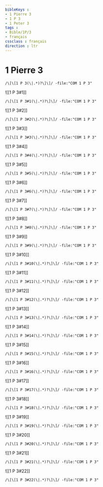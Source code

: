 ```yaml
---
bibleKeys : 
- 1 Pierre 3
- 1 P 3
- 1 Peter 3
tags : 
- Bible/1P/3
- français
cssclass : français
direction : ltr
---
```


# 1 Pierre 3

```query
/\[\[1 P 3(\|.*)?\]\]/ -file:"COM 1 P 3"
```



![[1 P 3#1]]

```query
/\[\[1 P 3#1(\|.*)?\]\]/ -file:"COM 1 P 3"
```

![[1 P 3#2]]

```query
/\[\[1 P 3#2(\|.*)?\]\]/ -file:"COM 1 P 3"
```

![[1 P 3#3]]

```query
/\[\[1 P 3#3(\|.*)?\]\]/ -file:"COM 1 P 3"
```

![[1 P 3#4]]

```query
/\[\[1 P 3#4(\|.*)?\]\]/ -file:"COM 1 P 3"
```

![[1 P 3#5]]

```query
/\[\[1 P 3#5(\|.*)?\]\]/ -file:"COM 1 P 3"
```

![[1 P 3#6]]

```query
/\[\[1 P 3#6(\|.*)?\]\]/ -file:"COM 1 P 3"
```

![[1 P 3#7]]

```query
/\[\[1 P 3#7(\|.*)?\]\]/ -file:"COM 1 P 3"
```

![[1 P 3#8]]

```query
/\[\[1 P 3#8(\|.*)?\]\]/ -file:"COM 1 P 3"
```

![[1 P 3#9]]

```query
/\[\[1 P 3#9(\|.*)?\]\]/ -file:"COM 1 P 3"
```

![[1 P 3#10]]

```query
/\[\[1 P 3#10(\|.*)?\]\]/ -file:"COM 1 P 3"
```

![[1 P 3#11]]

```query
/\[\[1 P 3#11(\|.*)?\]\]/ -file:"COM 1 P 3"
```

![[1 P 3#12]]

```query
/\[\[1 P 3#12(\|.*)?\]\]/ -file:"COM 1 P 3"
```

![[1 P 3#13]]

```query
/\[\[1 P 3#13(\|.*)?\]\]/ -file:"COM 1 P 3"
```

![[1 P 3#14]]

```query
/\[\[1 P 3#14(\|.*)?\]\]/ -file:"COM 1 P 3"
```

![[1 P 3#15]]

```query
/\[\[1 P 3#15(\|.*)?\]\]/ -file:"COM 1 P 3"
```

![[1 P 3#16]]

```query
/\[\[1 P 3#16(\|.*)?\]\]/ -file:"COM 1 P 3"
```

![[1 P 3#17]]

```query
/\[\[1 P 3#17(\|.*)?\]\]/ -file:"COM 1 P 3"
```

![[1 P 3#18]]

```query
/\[\[1 P 3#18(\|.*)?\]\]/ -file:"COM 1 P 3"
```

![[1 P 3#19]]

```query
/\[\[1 P 3#19(\|.*)?\]\]/ -file:"COM 1 P 3"
```

![[1 P 3#20]]

```query
/\[\[1 P 3#20(\|.*)?\]\]/ -file:"COM 1 P 3"
```

![[1 P 3#21]]

```query
/\[\[1 P 3#21(\|.*)?\]\]/ -file:"COM 1 P 3"
```

![[1 P 3#22]]

```query
/\[\[1 P 3#22(\|.*)?\]\]/ -file:"COM 1 P 3"
```

